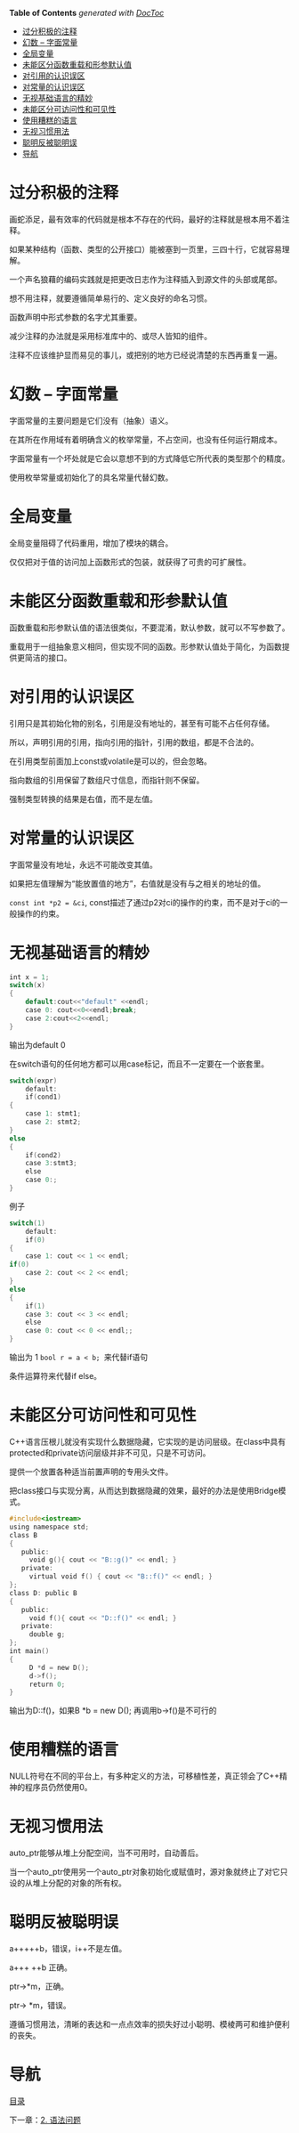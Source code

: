 <!-- START doctoc generated TOC please keep comment here to allow auto update -->
<!-- DON'T EDIT THIS SECTION, INSTEAD RE-RUN doctoc TO UPDATE -->
**Table of Contents**  *generated with [DocToc](https://github.com/thlorenz/doctoc)*

- [过分积极的注释](#%E8%BF%87%E5%88%86%E7%A7%AF%E6%9E%81%E7%9A%84%E6%B3%A8%E9%87%8A)
- [幻数 – 字面常量](#%E5%B9%BB%E6%95%B0%C2%A0%C2%A0%E5%AD%97%E9%9D%A2%E5%B8%B8%E9%87%8F)
- [全局变量](#%E5%85%A8%E5%B1%80%E5%8F%98%E9%87%8F)
- [未能区分函数重载和形参默认值](#%E6%9C%AA%E8%83%BD%E5%8C%BA%E5%88%86%E5%87%BD%E6%95%B0%E9%87%8D%E8%BD%BD%E5%92%8C%E5%BD%A2%E5%8F%82%E9%BB%98%E8%AE%A4%E5%80%BC)
- [对引用的认识误区](#%E5%AF%B9%E5%BC%95%E7%94%A8%E7%9A%84%E8%AE%A4%E8%AF%86%E8%AF%AF%E5%8C%BA)
- [对常量的认识误区](#%E5%AF%B9%E5%B8%B8%E9%87%8F%E7%9A%84%E8%AE%A4%E8%AF%86%E8%AF%AF%E5%8C%BA)
- [无视基础语言的精妙](#%E6%97%A0%E8%A7%86%E5%9F%BA%E7%A1%80%E8%AF%AD%E8%A8%80%E7%9A%84%E7%B2%BE%E5%A6%99)
- [未能区分可访问性和可见性](#%E6%9C%AA%E8%83%BD%E5%8C%BA%E5%88%86%E5%8F%AF%E8%AE%BF%E9%97%AE%E6%80%A7%E5%92%8C%E5%8F%AF%E8%A7%81%E6%80%A7)
- [使用糟糕的语言](#%E4%BD%BF%E7%94%A8%E7%B3%9F%E7%B3%95%E7%9A%84%E8%AF%AD%E8%A8%80)
- [无视习惯用法](#%E6%97%A0%E8%A7%86%E4%B9%A0%E6%83%AF%E7%94%A8%E6%B3%95)
- [聪明反被聪明误](#%E8%81%AA%E6%98%8E%E5%8F%8D%E8%A2%AB%E8%81%AA%E6%98%8E%E8%AF%AF)
- [导航](#%E5%AF%BC%E8%88%AA)

<!-- END doctoc generated TOC please keep comment here to allow auto update -->

# 过分积极的注释

画蛇添足，最有效率的代码就是根本不存在的代码，最好的注释就是根本用不着注释。

如果某种结构（函数、类型的公开接口）能被塞到一页里，三四十行，它就容易理解。

一个声名狼藉的编码实践就是把更改日志作为注释插入到源文件的头部或尾部。

想不用注释，就要遵循简单易行的、定义良好的命名习惯。

函数声明中形式参数的名字尤其重要。

减少注释的办法就是采用标准库中的、或尽人皆知的组件。

注释不应该维护显而易见的事儿，或把别的地方已经说清楚的东西再重复一遍。

# 幻数 – 字面常量

字面常量的主要问题是它们没有（抽象）语义。

在其所在作用域有着明确含义的枚举常量，不占空间，也没有任何运行期成本。

字面常量有一个坏处就是它会以意想不到的方式降低它所代表的类型那个的精度。

使用枚举常量或初始化了的具名常量代替幻数。

# 全局变量

全局变量阻碍了代码重用，增加了模块的耦合。

仅仅把对于值的访问加上函数形式的包装，就获得了可贵的可扩展性。

# 未能区分函数重载和形参默认值

函数重载和形参默认值的语法很类似，不要混淆，默认参数，就可以不写参数了。

重载用于一组抽象意义相同，但实现不同的函数。形参默认值处于简化，为函数提供更简洁的接口。

# 对引用的认识误区

引用只是其初始化物的别名，引用是没有地址的，甚至有可能不占任何存储。

所以，声明引用的引用，指向引用的指针，引用的数组，都是不合法的。

在引用类型前面加上const或volatile是可以的，但会忽略。

指向数组的引用保留了数组尺寸信息，而指针则不保留。

强制类型转换的结果是右值，而不是左值。

# 对常量的认识误区

字面常量没有地址，永远不可能改变其值。

如果把左值理解为“能放置值的地方”，右值就是没有与之相关的地址的值。

`const int *p2 = &ci`, const描述了通过p2对ci的操作的约束，而不是对于ci的一般操作的约束。

# 无视基础语言的精妙

```c++
int x = 1;
switch(x)
{
    default:cout<<"default" <<endl;
    case 0: cout<<0<<endl;break;
    case 2:cout<<2<<endl;
}
```
输出为default 0

在switch语句的任何地方都可以用case标记，而且不一定要在一个嵌套里。

```c++
switch(expr)
    default:
    if(cond1)
{
    case 1: stmt1;
    case 2: stmt2;
}
else
{
    if(cond2)
    case 3:stmt3;
    else
    case 0:;
}
```

例子

```c++
switch(1)
    default:
    if(0)
{
    case 1: cout << 1 << endl;
if(0)
    case 2: cout << 2 << endl;
}
else
{
    if(1)
    case 3: cout << 3 << endl;
    else
    case 0: cout << 0 << endl;;
}
```
输出为 1
`bool r = a < b; `来代替if语句

条件运算符来代替if else。

# 未能区分可访问性和可见性

C++语言压根儿就没有实现什么数据隐藏，它实现的是访问层级。在class中具有protected和private访问层级并非不可见，只是不可访问。

提供一个放置各种适当前置声明的专用头文件。

把class接口与实现分离，从而达到数据隐藏的效果，最好的办法是使用Bridge模式。

```c++
#include<iostream>
using namespace std;
class B
{
   public:
     void g(){ cout << "B::g()" << endl; }
   private:
     virtual void f() { cout << "B::f()" << endl; }
};
class D: public B
{
   public:
     void f(){ cout << "D::f()" << endl; }
   private:
     double g;
};
int main()
{
     D *d = new D();
     d->f();
     return 0;
}
```
输出为D::f()，如果B *b = new D(); 再调用b->f()是不可行的

# 使用糟糕的语言

NULL符号在不同的平台上，有多种定义的方法，可移植性差，真正领会了C++精神的程序员仍然使用0。

# 无视习惯用法
auto_ptr能够从堆上分配空间，当不可用时，自动善后。

当一个auto_ptr使用另一个auto_ptr对象初始化或赋值时，源对象就终止了对它只设的从堆上分配的对象的所有权。

# 聪明反被聪明误
a+++++b，错误，i++不是左值。

a+++ ++b 正确。

ptr->*m，正确。

ptr-> *m，错误。

遵循习惯用法，清晰的表达和一点点效率的损失好过小聪明、模棱两可和维护便利的丧失。

# 导航

[目录](README.md)

下一章：[2. 语法问题](2. 语法问题.md)